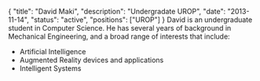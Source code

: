 {
	"title": "David Maki",
	"description": "Undergradate UROP",
	"date": "2013-11-14",
	"status": "active",
	"positions": ["UROP"]
}
David is an undergraduate student in Computer Science.  He has several years of background in Mechanical Engineering, and a broad range of interests that include:
* Artificial Intelligence
* Augmented Reality devices and applications
* Intelligent Systems
